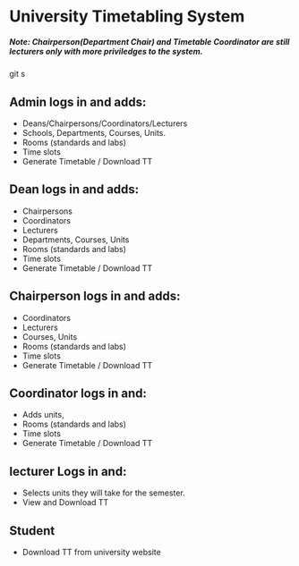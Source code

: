 # University Timetabling System

##### Note: Chairperson(Department Chair) and Timetable Coordinator are still lecturers only with more priviledges to the system.
git s
## Admin logs in and adds:

- Deans/Chairpersons/Coordinators/Lecturers
- Schools, Departments, Courses, Units.
- Rooms (standards and labs)
- Time slots
- Generate Timetable / Download TT

## Dean logs in and adds:

- Chairpersons
- Coordinators
- Lecturers
- Departments, Courses, Units
- Rooms (standards and labs)
- Time slots
- Generate Timetable / Download TT

## Chairperson logs in and adds:

- Coordinators
- Lecturers
- Courses, Units
- Rooms (standards and labs)
- Time slots
- Generate Timetable / Download TT

## Coordinator logs in and:

- Adds units,
- Rooms (standards and labs)
- Time slots
- Generate Timetable / Download TT

## lecturer Logs in and:

- Selects units they will take for the semester.
- View and Download TT

## Student

- Download TT from university website
